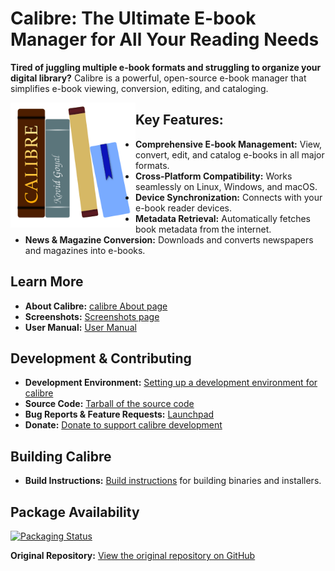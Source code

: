 # Calibre: The Ultimate E-book Manager for All Your Reading Needs

**Tired of juggling multiple e-book formats and struggling to organize your digital library?** Calibre is a powerful, open-source e-book manager that simplifies e-book viewing, conversion, editing, and cataloging.

[<img align="left" src="https://raw.githubusercontent.com/kovidgoyal/calibre/master/resources/images/lt.png" height="200" width="200"/>](https://github.com/kovidgoyal/calibre)

## Key Features:

*   **Comprehensive E-book Management:** View, convert, edit, and catalog e-books in all major formats.
*   **Cross-Platform Compatibility:** Works seamlessly on Linux, Windows, and macOS.
*   **Device Synchronization:** Connects with your e-book reader devices.
*   **Metadata Retrieval:** Automatically fetches book metadata from the internet.
*   **News & Magazine Conversion:** Downloads and converts newspapers and magazines into e-books.

## Learn More

*   **About Calibre:** [calibre About page](https://calibre-ebook.com/about)
*   **Screenshots:** [Screenshots page](https://calibre-ebook.com/demo)
*   **User Manual:** [User Manual](https://manual.calibre-ebook.com)

## Development & Contributing

*   **Development Environment:** [Setting up a development environment for calibre](https://manual.calibre-ebook.com/develop.html)
*   **Source Code:** [Tarball of the source code](https://calibre-ebook.com/dist/src)
*   **Bug Reports & Feature Requests:** [Launchpad](https://bugs.launchpad.net/calibre)
*   **Donate:** [Donate to support calibre development](https://calibre-ebook.com/donate)

## Building Calibre

*   **Build Instructions:** [Build instructions](bypy/README.rst) for building binaries and installers.

## Package Availability

[![Packaging Status](https://repology.org/badge/vertical-allrepos/calibre.svg?columns=3&header=calibre)](https://repology.org/project/calibre/versions)

**Original Repository:** [View the original repository on GitHub](https://github.com/kovidgoyal/calibre)
